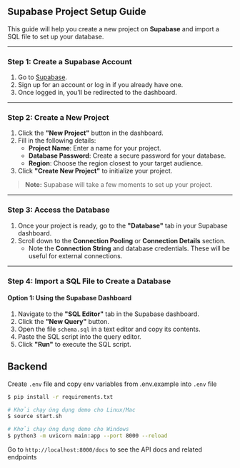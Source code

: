 ## Supabase Project Setup Guide

This guide will help you create a new project on **Supabase** and import a SQL file to set up your database.

---

### Step 1: Create a Supabase Account

1. Go to [Supabase](https://supabase.com).
2. Sign up for an account or log in if you already have one.
3. Once logged in, you’ll be redirected to the dashboard.

---

### Step 2: Create a New Project

1. Click the **"New Project"** button in the dashboard.
2. Fill in the following details:
   - **Project Name**: Enter a name for your project.
   - **Database Password**: Create a secure password for your database.
   - **Region**: Choose the region closest to your target audience.
3. Click **"Create New Project"** to initialize your project.

> **Note:** Supabase will take a few moments to set up your project.

---

### Step 3: Access the Database

1. Once your project is ready, go to the **"Database"** tab in your Supabase dashboard.
2. Scroll down to the **Connection Pooling** or **Connection Details** section.
   - Note the **Connection String** and database credentials. These will be useful for external connections.

---

### Step 4: Import a SQL File to Create a Database

#### Option 1: Using the Supabase Dashboard

1. Navigate to the **"SQL Editor"** tab in the Supabase dashboard.
2. Click the **"New Query"** button.
3. Open the file `schema.sql` in a text editor and copy its contents.
4. Paste the SQL script into the query editor.
5. Click **"Run"** to execute the SQL script.

## Backend

Create `.env` file and copy env variables from .env.example into `.env` file

```sh
$ pip install -r requirements.txt
```

```sh
# Khởi chạy ứng dụng demo cho Linux/Mac
$ source start.sh 
```

```sh
# Khởi chạy ứng dụng demo cho Windows
$ python3 -m uvicorn main:app --port 8000 --reload 
```

Go to `http://localhost:8000/docs` to see the API docs and related endpoints